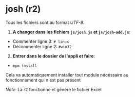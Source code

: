 # josh (r2)
Tous les fichiers sont au format *UTF-8*.

1. **A changer dans les fichiers `js/josh.js` et `js/josh-add.js`**:
  * Commenter ligne 3: `# linux`
  * Décommenter ligne 2: `#win32`
2. **Entrer dans le dossier de l'appli et faire**:
  * `npm install`
  
  Cela va automatiquement installer tout module nécéssaire au fonctionnement qui n'est pas présent

_Note_: La r2 fonctionne et génère le fichier Excel
